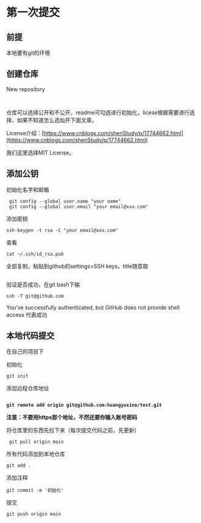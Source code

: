 # 第一次提交

## 前提

本地要有git的环境

## 创建仓库

New repository

<figure><img src="../../.gitbook/assets/截屏2024-01-09 14.20.07.png" alt=""><figcaption></figcaption></figure>

<figure><img src="../../.gitbook/assets/截屏2024-01-09 14.27.51.png" alt=""><figcaption></figcaption></figure>



仓库可以选择公开和不公开，readme可勾选进行初始化，licese根据需要进行选择，如果不知道怎么选灿开下面文章。

License介绍：[https://www.cnblogs.com/shenStudy/p/17744662.html](https://www.cnblogs.com/shenStudy/p/17744662.html)

我们这里选择MIT License。

## 添加公钥

初始化名字和邮箱

```
 git config --global user.name "your name" 
 git config --global user.email "your email@xxx.com"
```

添加密钥

```
ssh-keygen -t rsa -C "your email@xxx.com"
```

查看

```
cat ~/.ssh/id_rsa.pub
```

全部复制，粘贴到github的settings>SSH keys，title随意取

<figure><img src="../../.gitbook/assets/截屏2024-01-09 14.38.11.png" alt=""><figcaption></figcaption></figure>

验证是否成功，在git bash下输

```
ssh -T git@github.com
```

You’ve successfully authenticated, but GitHub does not provide shell access 代表成功

## 本地代码提交

在自己的项目下

初始化

```
git init
```

添加远程仓库地址

<figure><img src="../../.gitbook/assets/截屏2024-01-09 15.16.31.png" alt=""><figcaption></figcaption></figure>

<pre><code><strong>git remote add origin git@github.com:huangyuxine/test.git
</strong></code></pre>

**注意：不要用https那个地址，不然还要你输入账号密码**

将仓库里的东西先拉下来（每次提交代码之前，先更新）

```
 git pull origin main
```

所有代码添加到本地仓库

```
git add .
```

添加注释

```
git commit -m '初始化'
```

提交

```
git push origin main
```
